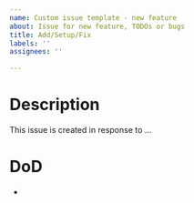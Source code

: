 ```yaml
---
name: Custom issue template - new feature
about: Issue for new feature, TODOs or bugs
title: Add/Setup/Fix
labels: ''
assignees: ''

---
```


# Description
This issue is created in response to ...

# DoD
-